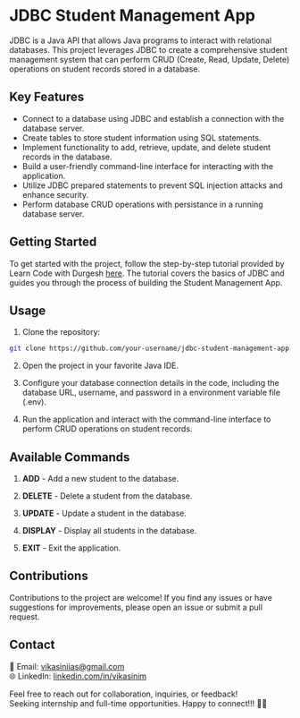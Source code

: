 # JDBC Student Management App

JDBC is a Java API that allows Java programs to interact with relational databases. This project leverages JDBC to create a comprehensive student management system that can perform CRUD (Create, Read, Update, Delete) operations on student records stored in a database.

## Key Features

- Connect to a database using JDBC and establish a connection with the database server.
- Create tables to store student information using SQL statements.
- Implement functionality to add, retrieve, update, and delete student records in the database.
- Build a user-friendly command-line interface for interacting with the application.
- Utilize JDBC prepared statements to prevent SQL injection attacks and enhance security.
- Perform database CRUD operations with persistance in a running database server.



## Getting Started

To get started with the project, follow the step-by-step tutorial provided by Learn Code with Durgesh [here](https://www.youtube.com/watch?v=lZbl7Q21t4s&t=1364s). The tutorial covers the basics of JDBC and guides you through the process of building the Student Management App.

## Usage

1. Clone the repository:

```bash
git clone https://github.com/your-username/jdbc-student-management-app.git 

```

2. Open the project in your favorite Java IDE.

3. Configure your database connection details in the code, including the database URL, username, and password in a environment variable file (.env).

4. Run the application and interact with the command-line interface to perform CRUD operations on student records.

## Available Commands

1. **ADD** - Add a new student to the database.
               

3. **DELETE** - Delete a student from the database.
   

4. **UPDATE** - Update a student in the database.


6. **DISPLAY** - Display all students in the database.
   

7. **EXIT** - Exit the application.


## Contributions

Contributions to the project are welcome! If you find any issues or have suggestions for improvements, please open an issue or submit a pull request.


## Contact  
📧 Email: [vikasiniias@gmail.com](mailto:vikasiniias@gmail.com)  
🌐 LinkedIn: [linkedin.com/in/vikasinim](https://linkedin.com/in/vikasinim)  

Feel free to reach out for collaboration, inquiries, or feedback!  
Seeking internship and full-time opportunities. Happy to connect!!! 🤝🏻